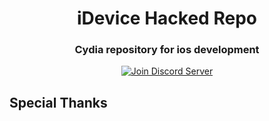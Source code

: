 <div align="center">
<p>
<h1>iDevice Hacked Repo</h1>
<h3>Cydia repository for ios development</h3>
</p>
  <p>
<!--
  --><a href="https://discord.gg/MupFvDN"><img src="https://discordapp.com/assets/f8389ca1a741a115313bede9ac02e2c0.svg" alt="Join Discord Server"/></a>
  </p>
</div>

## Special Thanks


